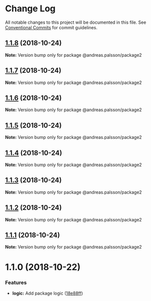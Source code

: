 # Change Log

All notable changes to this project will be documented in this file.
See [Conventional Commits](https://conventionalcommits.org) for commit guidelines.

## [1.1.8](https://github.com/andreaspalsson/monotest/compare/@andreas.palsson/package2@1.1.7...@andreas.palsson/package2@1.1.8) (2018-10-24)

**Note:** Version bump only for package @andreas.palsson/package2





## [1.1.7](https://github.com/andreaspalsson/monotest/compare/@andreas.palsson/package2@1.1.6...@andreas.palsson/package2@1.1.7) (2018-10-24)

**Note:** Version bump only for package @andreas.palsson/package2





## [1.1.6](https://github.com/andreaspalsson/monotest/compare/@andreas.palsson/package2@1.1.5...@andreas.palsson/package2@1.1.6) (2018-10-24)

**Note:** Version bump only for package @andreas.palsson/package2





## [1.1.5](https://github.com/andreaspalsson/monotest/compare/@andreas.palsson/package2@1.1.4...@andreas.palsson/package2@1.1.5) (2018-10-24)

**Note:** Version bump only for package @andreas.palsson/package2





## [1.1.4](https://github.com/andreaspalsson/monotest/compare/@andreas.palsson/package2@1.1.3...@andreas.palsson/package2@1.1.4) (2018-10-24)

**Note:** Version bump only for package @andreas.palsson/package2





## [1.1.3](https://github.com/andreaspalsson/monotest/compare/@andreas.palsson/package2@1.1.2...@andreas.palsson/package2@1.1.3) (2018-10-24)

**Note:** Version bump only for package @andreas.palsson/package2





## [1.1.2](https://github.com/andreaspalsson/monotest/compare/@andreas.palsson/package2@1.1.1...@andreas.palsson/package2@1.1.2) (2018-10-24)

**Note:** Version bump only for package @andreas.palsson/package2





## [1.1.1](https://github.com/andreaspalsson/monotest/compare/@andreas.palsson/package2@1.1.0...@andreas.palsson/package2@1.1.1) (2018-10-24)

**Note:** Version bump only for package @andreas.palsson/package2





# 1.1.0 (2018-10-22)


### Features

* **logic:** Add package logic ([18e88ff](https://github.com/andreaspalsson/monotest/commit/18e88ff))
